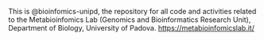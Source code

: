 This is @bioinfomics-unipd, the repository for all code and activities related to the Metabioinfomics Lab (Genomics and Bioinformatics Research Unit), Department of Biology, University of Padova.
https://metabioinfomicslab.it/

